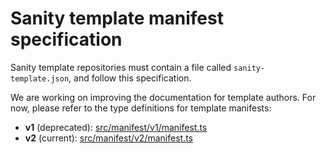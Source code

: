 # Sanity template manifest specification

Sanity template repositories must contain a file called `sanity-template.json`, and follow this specification.

We are working on improving the documentation for template authors. For now, please refer to the type definitions for template manifests:

- **v1** (deprecated): [src/manifest/v1/manifest.ts](src/manifest/v1/manifest.ts)
- **v2** (current): [src/manifest/v2/manifest.ts](src/manifest/v2/manifest.ts)

